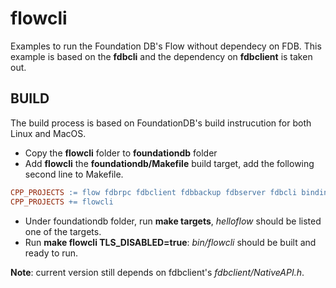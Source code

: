 # flowcli
Examples to run the Foundation DB's Flow without dependecy on FDB.  This example is based on the **fdbcli** and the dependency on **fdbclient** is taken out.

## BUILD

The build process is based on FoundationDB's build instrucution for both Linux and MacOS.

* Copy the **flowcli** folder to **foundationdb** folder
* Add **flowcli** the **foundationdb/Makefile** build target, add the following second line to Makefile.

```makefile
CPP_PROJECTS := flow fdbrpc fdbclient fdbbackup fdbserver fdbcli bindings/c bindings/java fdbmonitor bindings/flow/tester bindings/flow
CPP_PROJECTS += flowcli
```
* Under foundationdb folder, run **make targets**, *helloflow* should be listed one of the targets.
* Run **make flowcli TLS_DISABLED=true**:  *bin/flowcli* should be built and ready to run.


**Note**:  current version still depends on fdbclient's *fdbclient/NativeAPI.h*.

